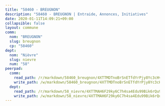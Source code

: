 ```yaml
---
title: "58460 - BREUGNON"
description: "58460 - BREUGNON | Entraide, Annonces, Initiatives"
date: 2020-01-11T14:09:21+09:00
collapsible: false
layout: commune
comm:
  nom: "BREUGNON"
  slug: breugnon
  cp: "58460"
dept:
  nom: "Nièvre"
  slug: nievre
  num: "58"
peerpad:
  comm:
    read_path: /r/markdown/58460_breugnon/4XTTMDTnoBrSnETfdYrPjy8Yc3cHvnBfhCEd8XHiYAprQJsUZ
    write_path: /w/markdown/58460_breugnon/4XTTMDTnoBrSnETfdYrPjy8Yc3cHvnBfhCEd8XHiYAprQJsUZ-K3TgUQH9oMTW6duwSRLjr7FaMHooULpDRu58tzNY4DC4fyAfskZm3Rri5R4bLRXJbP8M9ac3P8Hk8KGfAnNZXJDEXhoYFvFmD3zSW7zcm8suXHpXdHNBpojUkYuCz9quibG17kuT
  dept:
    read_path: /r/markdown/58_nievre/4XTTMAH6F29ky6C7h4sa4Edu99Bik6rQu9XbiuBD1DvLw22pb
    write_path: /w/markdown/58_nievre/4XTTMAH6F29ky6C7h4sa4Edu99Bik6rQu9XbiuBD1DvLw22pb-K3TgUtHs3LnA4VP5N1eQxK9UkiWFz8M5ZP7N97wnUEM9Wfw65apM3LnvEX8HhP2Sd27LDh5t4GgmkbGDUaCqpnkD9BJGbaMbkS8idf1DYkYaRo6rACHXiR4PjahH89PiAFqFL3Lf
---
```



